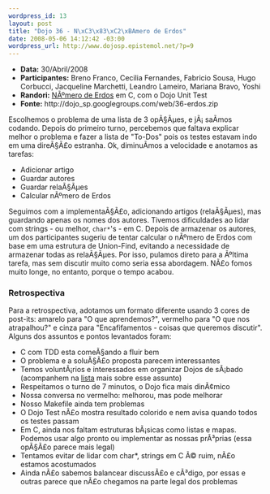 ```yaml
--- 
wordpress_id: 13
layout: post
title: "Dojo 36 - N\xC3\x83\xC2\xBAmero de Erdos"
date: 2008-05-06 14:12:42 -03:00
wordpress_url: http://www.dojosp.epistemol.net/?p=9
---
```

<ul>
	<li><strong>Data:</strong> 30/Abril/2008</li>
	<li><strong>Participantes:</strong> Breno Franco, Cecilia Fernandes, Fabricio Sousa, Hugo Corbucci, Jacqueline Marchetti, Leandro Lameiro, Mariana Bravo, Yoshi</li>
	<li><strong>Randori:</strong> <a href="http://br.spoj.pl/problems/NUMERDOS">NÃºmero de Erdos</a> em C, com o Dojo Unit Test</li>
	<li><strong>Fonte:</strong> http://dojo_sp.googlegroups.com/web/36-erdos.zip</li>
</ul>
Escolhemos o problema de uma lista de 3 opÃ§Ãµes, e jÃ¡ saÃ­mos codando. Depois do primeiro turno, percebemos que faltava explicar melhor o problema e fazer a lista de "To-Dos" pois os testes estavam indo em uma direÃ§Ã£o estranha. Ok, diminuÃ­mos a velocidade e anotamos as tarefas:
<ul>
	<li>Adicionar artigo</li>
	<li>Guardar autores</li>
	<li>Guardar relaÃ§Ãµes</li>
	<li>Calcular nÃºmero de Erdos</li>
</ul>
Seguimos com a implementaÃ§Ã£o, adicionando artigos (relaÃ§Ãµes), mas guardando apenas os nomes dos autores. Tivemos dificuldades ao lidar com strings - ou melhor, <code>char*</code>'s - em C. Depois de armazenar os autores, um dos participantes sugeriu de tentar calcular o nÃºmero de Erdos com base em uma estrutura de Union-Find, evitando a necessidade de armazenar todas as relaÃ§Ãµes. Por isso, pulamos direto para a Ãºltima tarefa, mas sem discutir muito como seria essa abordagem. NÃ£o fomos muito longe, no entanto, porque o tempo acabou.
<h3><strong>Retrospectiva</strong></h3>
Para a retrospectiva, adotamos um formato diferente usando 3 cores de post-its: amarelo para "O que aprendemos?", vermelho para "O que nos atrapalhou?" e cinza para "Encafifamentos - coisas que queremos discutir". Alguns dos assuntos e pontos levantados foram:
<ul>
	<li>C com TDD esta comeÃ§ando a fluir bem</li>
	<li>O problema e a soluÃ§Ã£o proposta parecem interessantes</li>
	<li>Temos voluntÃ¡rios e interessados em organizar Dojos de sÃ¡bado (acompanhem na <a title="Dojo@SP no Google Groups" href="http://groups.google.com/group/dojo_sp">lista</a> mais sobre esse assunto)</li>
	<li>Respeitamos o turno de 7 minutos, o Dojo fica mais dinÃ¢mico</li>
	<li>Nossa conversa no vermelho: melhorou, mas pode melhorar</li>
	<li>Nosso Makefile ainda tem problemas</li>
	<li>O Dojo Test nÃ£o mostra resultado colorido e nem avisa quando todos os testes passam</li>
	<li>Em C, ainda nos faltam estruturas bÃ¡sicas como listas e mapas. Podemos usar algo pronto ou implementar as nossas prÃ³prias (essa opÃ§Ã£o parece mais legal)</li>
	<li>Tentamos evitar de lidar com char*, strings em C Ã© ruim, nÃ£o estamos acostumados</li>
	<li>Ainda nÃ£o sabemos balancear discussÃ£o e cÃ³digo, por essas e outras parece que nÃ£o chegamos na parte legal dos problemas</li>
</ul>
